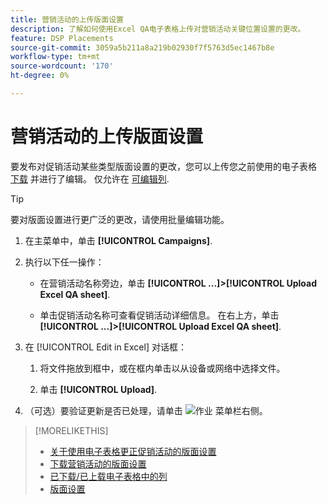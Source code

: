 ```yaml
---
title: 营销活动的上传版面设置
description: 了解如何使用Excel QA电子表格上传对营销活动关键位置设置的更改。
feature: DSP Placements
source-git-commit: 3059a5b211a8a219b02930f7f5763d5ec1467b8e
workflow-type: tm+mt
source-wordcount: '170'
ht-degree: 0%

---
```


# 营销活动的上传版面设置

要发布对促销活动某些类型版面设置的更改，您可以上传您之前使用的电子表格 [下载](qa-sheet-download.md) 并进行了编辑。 仅允许在 [可编辑列](qa-sheet-columns.md).

>[!TIP]
>
>要对版面设置进行更广泛的更改，请使用批量编辑功能。<!-- add link once we have help on it -->

1. 在主菜单中，单击 **[!UICONTROL Campaigns]**.

1. 执行以下任一操作：

   * 在营销活动名称旁边，单击 **[!UICONTROL ...]>[!UICONTROL Upload Excel QA sheet]**.

   * 单击促销活动名称可查看促销活动详细信息。 在右上方，单击 **[!UICONTROL ...]>[!UICONTROL Upload Excel QA sheet]**.

1. 在 [!UICONTROL Edit in Excel] 对话框：

   1. 将文件拖放到框中，或在框内单击以从设备或网络中选择文件。

   1. 单击 **[!UICONTROL Upload]**.

1. （可选）要验证更新是否已处理，请单击 ![作业](/help/dsp/assets/downloads.png) 菜单栏右侧。

>[!MORELIKETHIS]
>
>* [关于使用电子表格更正促销活动的版面设置](qa-about.md)
>* [下载营销活动的版面设置](qa-sheet-download.md)
>* [已下载/已上载电子表格中的列](qa-sheet-columns.md)
>* [版面设置](/help/dsp/campaign-management/placements/placement-settings.md)

